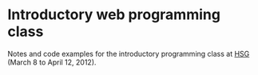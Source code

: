 Introductory web programming class
==================================

Notes and code examples for the introductory programming class at [HSG](hackerspace.sg) (March 8 to April 12, 2012).

